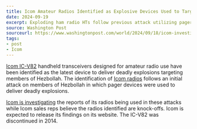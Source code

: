 ```yaml
---
title: Icom Amateur Radios Identified as Explosive Devices Used to Target Hezbollah
date: 2024-09-19
excerpt: Exploding ham radio HTs follow previous attack utilizing pager devices. 
source: Washington Post
sourceurl: https://www.washingtonpost.com/world/2024/09/18/icom-investigates-lebanon-explosion-radios/
tags:
- post
- Icom
---
```

[Icom IC-V82](https://www.universal-radio.com/catalog/ht/0882.html) handheld transceivers designed for amateur radio use have been identified as the latest device to deliver deadly explosions targeting members of Hezbollah. The identification of [Icom radios](https://www.icomjapan.com/) follows an initial attack on members of Hezbollah in which pager devices were used to deliver deadly explosions.

[Icom is investigating](https://www.icomjapan.com/news/4202/) the reports of its radios being used in these attacks while Icom sales reps believe the radios identified are knock-offs. Icom is expected to release its findings on its website. The IC-V82 was discontinued in 2014. 